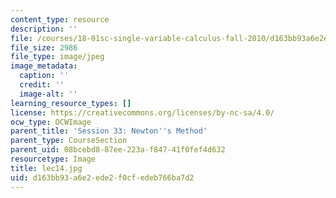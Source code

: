 ```yaml
---
content_type: resource
description: ''
file: /courses/18-01sc-single-variable-calculus-fall-2010/d163bb93a6e2ede2f0cfedeb766ba7d2_lec14.jpg
file_size: 2986
file_type: image/jpeg
image_metadata:
  caption: ''
  credit: ''
  image-alt: ''
learning_resource_types: []
license: https://creativecommons.org/licenses/by-nc-sa/4.0/
ocw_type: OCWImage
parent_title: 'Session 33: Newton''s Method'
parent_type: CourseSection
parent_uid: 08bcebd8-87ee-223a-f847-41f0fef4d632
resourcetype: Image
title: lec14.jpg
uid: d163bb93-a6e2-ede2-f0cf-edeb766ba7d2
---
```

